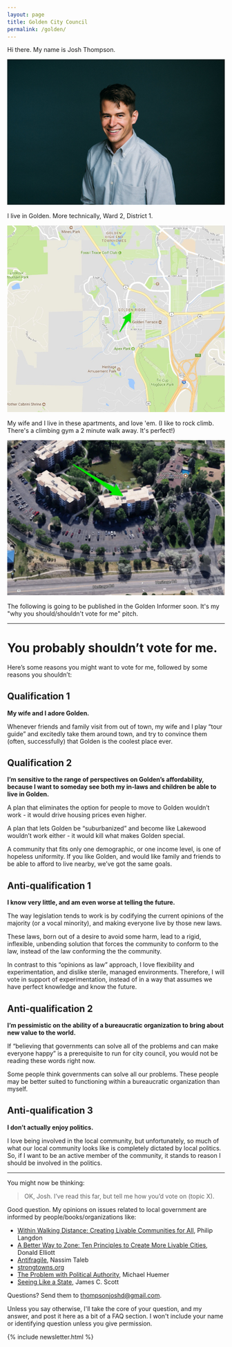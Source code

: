 ```yaml
---
layout: page
title: Golden City Council
permalink: /golden/
---
```



Hi there. My name is Josh Thompson.

![A picture of Josh Thompson](/images/2016_litmus_9.jpg)


I live in Golden. More technically, Ward 2, District 1.

![this part of Golden](/images/grca_2d.jpg)

My wife and I live in these apartments, and love 'em. (I like to rock climb. There's a climbing gym a 2 minute walk away. It's perfect!)

![These apartments](/images/grca_3d.jpg)


The following is going to be published in the Golden Informer soon. It's my "why you should/shouldn't vote for me" pitch.

-----------------
# You probably shouldn’t vote for me.

Here’s some reasons you might want to vote for me, followed by some reasons you shouldn’t:

## Qualification 1

**My wife and I adore Golden.**

Whenever friends and family visit from out of town, my wife and I play “tour guide” and excitedly take them around town, and try to convince them (often, successfully) that Golden is the coolest place ever.

## Qualification 2

**I’m sensitive to the range of perspectives on Golden’s affordability, because I want to someday see both my in-laws and children be able to live in Golden.**

A plan that eliminates the option for people to move to Golden wouldn’t work - it would drive housing prices even higher.

A plan that lets Golden be “suburbanized” and become like Lakewood wouldn’t work either - it would kill what makes Golden special.

A community that fits only one demographic, or one income level, is one of hopeless uniformity. If you like Golden, and would like family and friends to be able to afford to live nearby, we’ve got the same goals.

## Anti-qualification 1

**I know very little, and am even worse at telling the future.**

The way legislation tends to work is by codifying the current opinions of the majority (or a vocal minority), and making everyone live by those new laws.

These laws, born out of a desire to avoid some harm, lead to a rigid, inflexible, unbending solution that forces the community to conform to the law, instead of the law conforming the the community.

In contrast to this “opinions as law” approach, I love flexibility and experimentation, and dislike sterile, managed environments. Therefore, I will vote in support of experimentation, instead of in a way that assumes we have perfect knowledge and know the future.

## Anti-qualification 2

**I’m pessimistic on the ability of a bureaucratic organization to bring about new value to the world.**

If “believing that governments can solve all of the problems and can make everyone happy” is a prerequisite to run for city council, you would not be reading these words right now.

Some people think governments can solve all our problems. These people may be better suited to functioning within a bureaucratic organization than myself.

## Anti-qualification 3

**I don’t actually enjoy politics.**

I love being involved in the local community, but unfortunately, so much of what our local community looks like is completely dictated by local politics. So, if I want to be an active member of the community, it stands to reason I should be involved in the politics.

---------------------

You might now be thinking:
> OK, Josh. I’ve read this far, but tell me how you’d vote on (topic X).

Good question. My opinions on issues related to local government are informed by people/books/organizations like:

- [Within Walking Distance: Creating Livable Communities for All](https://www.amazon.com/Within-Walking-Distance-Creating-Communities/dp/1610917715), Philip Langdon
- [A Better Way to Zone: Ten Principles to Create More Livable Cities](https://www.amazon.com/Better-Way-Zone-Principles-Livable/dp/1597261815), Donald Elliott
- [Antifragile](https://www.amazon.com/dp/B0083DJWGO/ref=dp-kindle-redirect?_encoding=UTF8&btkr=1), Nassim Taleb
- [strongtowns.org](http://strongtowns.org/)
- [The Problem with Political Authority](https://www.amazon.com/Problem-Political-Authority-Examination-Coerce/dp/1137281650/ref=sr_1_1?ie=UTF8&qid=1505430865&sr=8-1&keywords=the+problem+with+political+authority), Michael Huemer
- [Seeing Like a State](https://www.amazon.com/Seeing-Like-State-Condition-Institution-ebook/dp/B00D8JJYWA/ref=sr_1_1?ie=UTF8&qid=1505430830&sr=8-1&keywords=seeing+like+a+state), James C. Scott


Questions? Send them to thompsonjoshd@gmail.com.

Unless you say otherwise, I'll take the core of your question, and my answer, and post it here as a bit of a FAQ section. I won't include your name or identifying question unless you give permission.


{% include newsletter.html %}
